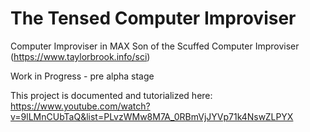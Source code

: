# The Tensed Computer Improviser

Computer Improviser in MAX
Son of the Scuffed Computer Improviser (https://www.taylorbrook.info/sci)

Work in Progress - pre alpha stage

This project is documented and tutorialized here: https://www.youtube.com/watch?v=9lLMnCUbTaQ&list=PLvzWMw8M7A_0RBmVjJYVp71k4NswZLPYX
